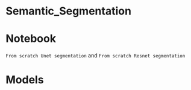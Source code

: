 # Semantic_Segmentation
# Notebook
`From scratch Unet segmentation` and `From scratch Resnet segmentation`

# Models
